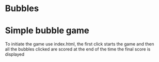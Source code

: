 # Bubbles
# Simple bubble game
To initiate the game use index.html, the first click starts the game and then all the bubbles clicked are scored at the end of the time the final score is displayed

